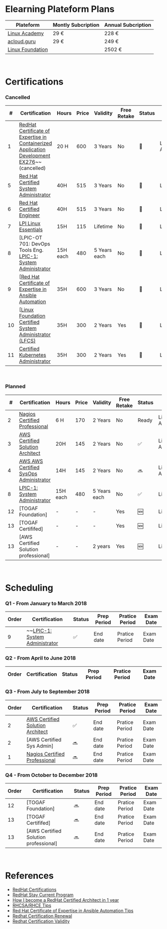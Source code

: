 # Elearning Plateform Plans


Plateform | Montly  Subcription | Annual Subcription
---- | ---- | ----
[Linux Academy] |  29 € | 228 €
[acloud.guru] |  29 €   | 249 € 
[Linux Foundation] | | 2502 € 

<br>

# Certifications

### Cancelled

|#| Certification | Hours | Price    | Validity | Free Retake | Status | Online plateform |
|--|------------|-----|----------|----------| --------------|---------| ---------------- |
|1| [RedHat Certificate of Expertise in Containerized Application Development EX276]~~(cancelled) | 20 H  | 600  |  3 Years  | No | :no_entry_sign:  | Linux Academy    |
|5| [Red Hat Certified System Administrator] | 40H | 515|  3 Years | No | :no_entry_sign: | LinuxAcademy |
|6| [Red Hat Certified Engineer] | 40H | 515|  3 Years | No | :no_entry_sign: | LinuxAcademy |
|7| [LPI Linux Essentials]| 15H | 115|  Lifetime | No  | :no_entry_sign: | LinuxAcademy |
|8| [LPIC-OT 701: DevOps Tools Eng.<br>[LPIC-1: System Administrator]| 15H each | 480|  5 Years each | No | :no_entry_sign: | LinuxAcademy |
|9| [[Red Hat Certificate of Expertise in Ansible Automation] | 35H | 600|  3 Years | No | :no_entry_sign: | LinuxAcademy |
|10| [[Linux Foundation Certified System Administrator (LFCS)] | 35H | 300|  2 Years | Yes | :no_entry_sign: | LinuxAcademy |
|11| [Certified Kubernetes Administrator] | 35H | 300|  2 Years | Yes | :no_entry_sign: | LinuxAcademy |

<br>

### Planned
|#| Certification | Hours | Price    | Validity | Free Retake | Status | Online plateform |
|--|------------|-----|----------|----------| --------------|---------| ---------------- |
|2| [Nagios Certified Professional] | 6 H  | 170  |  2 Years  | No| Ready  | Linux Academy    |
|3| [AWS Certified Solution Architect] | 20H | 145|  2 Years | No  | :white_check_mark:  | LinuxAcademy<br>Acloud.guru    |
|4| [AWS AWS Certified SysOps Administrator]| 14H | 145|  2 Years | No  | :soon:  | LinuxAcademy<br>Acloud.guru    |
|8| [LPIC-1: System Administrator] | 15H each | 480|  5 Years each | No | :white_check_mark: | LinuxAcademy |
|12| [TOGAF Foundation] | - | - |  -  | Yes | :new: | LinuxAcademy |
|13| [TOGAF Certififed] | - | - |  -  | Yes | :new: | LinuxAcademy |
|13| [AWS Certified Solution professional] | - | - |  2 years  | Yes | :new: | LinuxAcademy |

<br>

# Scheduling

###  Q1 - From January to March 2018

Order | Certification | Status | Prep Period | Pratice Period | Exam Date |
----| ---- | ---- | ---- | ---- | ---- |
9 | ~~[LPIC-1: System Administrator]  | :white_check_mark: | End  date | Pratice Period | Exam Date |


###  Q2 - From April to June 2018

Order | Certification | Status | Prep Period | Pratice Period | Exam Date |
----| ---- | ---- | ---- | ---- | ---- |


###  Q3 - From July to September 2018

Order | Certification | Status | Prep Period | Pratice Period | Exam Date |
----| ---- | ---- | ---- | ---- | ---- |
2 | [AWS Certified Solution Architect] | :white_check_mark: | End  date | Pratice Period | Exam Date |
2 | [AWS Certified Sys Admin] | :soon: | End  date | Pratice Period | Exam Date |
1 | [Nagios Certified Professional] | :soon:  | End  date | Pratice Period | Exam Date |


###  Q4 - From October to December 2018

Order | Certification | Status | Prep Period | Pratice Period | Exam Date |
----| ---- | ---- | ---- | ---- | ---- |
|12| [TOGAF Foundation] | :soon: | End  date | Pratice Period | Exam Date |
|13| [TOGAF Certififed] | :soon: | End  date | Pratice Period | Exam Date |
|13| [AWS Certified Solution professional] | :soon: | End  date | Pratice Period | Exam Date |


<br>

# References

* [RedHat Certifications](https://en.wikipedia.org/wiki/Red_Hat_Certification_Program)
* [RedHat Stay Current Program](https://servicesblog.redhat.com/2016/09/23/stay-current/)
* [How I become a RedHat Certified Architect in 1 year](http://alesnosek.com/blog/2017/08/01/how-i-became-a-red-hat-certified-architect-in-one-year/)
* [RHCSA/RHCE Tips](http://alesnosek.com/blog/2016/11/07/rhcsa-slash-rhce-exam-experience/)
* [Red Hat Certificate of Expertise in Ansible Automation Tips](http://alesnosek.com/blog/2017/09/03/ansible-certification-ex407/)
* [Redhat Certification Renewal](https://www.redhat.com/en/services/certification/renewal)
* [Redhat Certification Validity](http://linuxcentre.com/rhexams/certification-validity/)




[RedHat Certificate of Expertise in Containerized Application Development EX276]: https://www.redhat.com/fr/services/training/ex276-red-hat-certificate-expertise-containerized-application-development
[Nagios Certified Professional]: https://www.nagios.com/services/certification/
[AWS Certified Solution Architect]: https://aws.amazon.com/fr/certification/certified-solutions-architect-associate/
[AWS AWS Certified SysOps Administrator]: https://aws.amazon.com/fr/certification/certified-sysops-admin-associate
[Red Hat Certified System Administrator]: https://www.redhat.com/fr/services/training/ex200-red-hat-certified-system-administrator-rhcsa-exam
[Red Hat Certified Engineer]: https://www.redhat.com/en/services/training/ex300-red-hat-certified-engineer-rhce-exam
[LPI Linux Essentials]: http://www.lpi.org/our-certifications/linux-essentials-overview
[LPIC-OT 701: DevOps Tools Eng.]: http://www.lpi.org/our-certifications/linux-essentials-overview
[LPIC-1: System Administrator]: http://www.lpi.org/our-certifications/lpic-1-overview
[Red Hat Certificate of Expertise in Ansible Automation]: https://www.redhat.com/fr/services/training/ex407-red-hat-certificate-expertise-ansible-automation
[Linux Foundation Certified System Administrator (LFCS)]: https://training.linuxfoundation.org/certification/lfcs
[Certified Kubernetes Administrator]: https://www.cncf.io/certification/expert/
[Linux Academy]: https://linuxacademy.com/cp/plan/all#
[acloud.guru]: https://acloud.guru/membership
[Linux Foundation]: https://training.linuxfoundation.org/linux-courses/system-administration-training/linux-system-administration 
